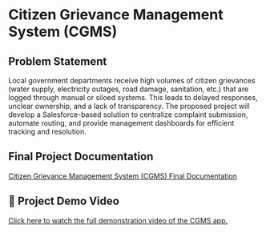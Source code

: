 # Citizen Grievance Management System (CGMS)

## Problem Statement

Local government departments receive high volumes of citizen grievances (water supply, electricity outages, road damage, sanitation, etc.) that are logged through manual or siloed systems. This leads to delayed responses, unclear ownership, and a lack of transparency. The proposed project will develop a Salesforce-based solution to centralize complaint submission, automate routing, and provide management dashboards for efficient tracking and resolution.

## Final Project Documentation
[Citizen Grievance Management System (CGMS) Final Documentation](https://drive.google.com/file/d/1500haffUH8B76L_JxYNLnIVEIgkRbJro/view?usp=drive_link)
## 🎥 Project Demo Video
[Click here to watch the full demonstration video of the CGMS app.](https://drive.google.com/file/d/1auM3hJxdsCx5MQYHvHcckHa5gfT3fFub/view?usp=drive_link)
